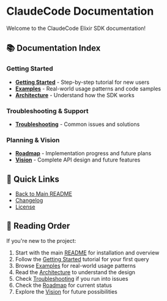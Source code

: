 # ClaudeCode Documentation

Welcome to the ClaudeCode Elixir SDK documentation!

## 📚 Documentation Index

### Getting Started
- **[Getting Started](GETTING_STARTED.md)** - Step-by-step tutorial for new users
- **[Examples](EXAMPLES.md)** - Real-world usage patterns and code samples
- **[Architecture](ARCHITECTURE.md)** - Understand how the SDK works

### Troubleshooting & Support
- **[Troubleshooting](TROUBLESHOOTING.md)** - Common issues and solutions

### Planning & Vision
- **[Roadmap](ROADMAP.md)** - Implementation progress and future plans
- **[Vision](VISION.md)** - Complete API design and future features

## 🚀 Quick Links

- [Back to Main README](../README.md)
- [Changelog](../CHANGELOG.md)
- [License](../LICENSE)

## 📖 Reading Order

If you're new to the project:

1. Start with the main [README](../README.md) for installation and overview
2. Follow the [Getting Started](GETTING_STARTED.md) tutorial for your first query
3. Browse [Examples](EXAMPLES.md) for real-world usage patterns
4. Read the [Architecture](ARCHITECTURE.md) to understand the design
5. Check [Troubleshooting](TROUBLESHOOTING.md) if you run into issues
6. Check the [Roadmap](ROADMAP.md) for current status
7. Explore the [Vision](VISION.md) for future possibilities